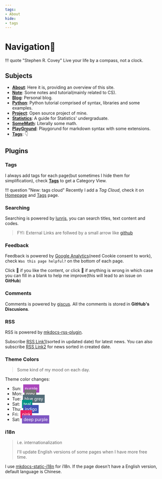 ```yaml
---
tags:
- About
hide:
- tags
---
```


# Navigation🧭

!!! quote "Stephen R. Covey"
	Live your life by a compass, not a clock.

## Subjects

- [**About**](../About): Here it is, providing an overview of this site.
- [**Note**](../Note): Some notes and tutorial(mainly related to CS).
- [**Blog**](../Blog): Personal blog.
- [**Python**](../Python): Python tutorial comprised of syntax, libraries and some examples.
- [**Project**](../Project): Open source project of mine.
- [**Statistics**](../Statistics): A guide for Statistics' undergraduate.
- [**SomeMath**](../SomeMath): Literally some math.
- [**PlayGround**](../Playground): Playgorund for markdown syntax with some extensions.
- [**Tags**](../Tags/): 👇

## Plugins
### Tags
I always add tags for each page(but sometimes I hide them for simplification), check [**Tags**](../Tags) to get a Category View.

!!! question "New: tags cloud"
	Recently I add a *Tag Cloud*, check it on [Homepage](../) and [Tags](../Tags/) page.

### Searching
Searching is powered by [lunrjs](https://lunrjs.com/), you can search titles, text content and codes. 
> FYI: External Links are follwed by a small arrow like [github](https://github.com)

### Feedback
Feedback is powered by [Google Analytics](https://analytics.google.com/analytics/web/)(need Cookie consent to work), check `Was this page helpful?` on the bottom of each page.

Click 🙂 if you like the content, or click 🙁 if anything is wrong in which case you can fill in a blank to help me improve(this will lead to an issue on **GitHub**)

### Comments
Comments is powered by [giscus](https://giscus.app/). All the comments is stored in **GitHub's Discusions**.

### RSS
RSS is powered by [mkdocs-rss-plugin](https://guts.github.io/mkdocs-rss-plugin/). 

Subscribe [RSS Link1](../feed_rss_updated.xml)(sorted in updated date) for latest news. You can also subscribe [RSS Link2](../feed_rss_created.xml) for news sorted in created date.

### Theme Colors
> Some kind of my mood on each day.

Theme color changes:

- Sun: <span style="background-color:#ab47bd;padding:5px;margin:3px;color:white;">purple</span>
- Mon: <span style="background-color:#757575;padding:5px;margin:3px;color:white;">grey</span>
- Tue: <span style="background-color:#546d78;padding:5px;margin:3px;color:white;">blue grey</span>
- Sat: <span style="background-color:#009485;padding:5px;margin:3px;color:white;">teal</span>
- Thu: <span style="background-color:#4051b5;padding:5px;margin:3px;color:white;">indigo</span>
- Fri: <span style="background-color:#e92063;padding:5px;margin:3px;color:white;">pink</span>
- Sat: <span style="background-color:#7e56c2;padding:5px;margin:3px;color:white;">deep purple</span>

### i18n
> i.e. internationalization
> 
> I'll update English versions of some pages when I have more free time.

I use [mkdocs-static-i18n](https://github.com/ultrabug/mkdocs-static-i18n) for i18n. If the page doesn't have a English version, default language is Chinese.